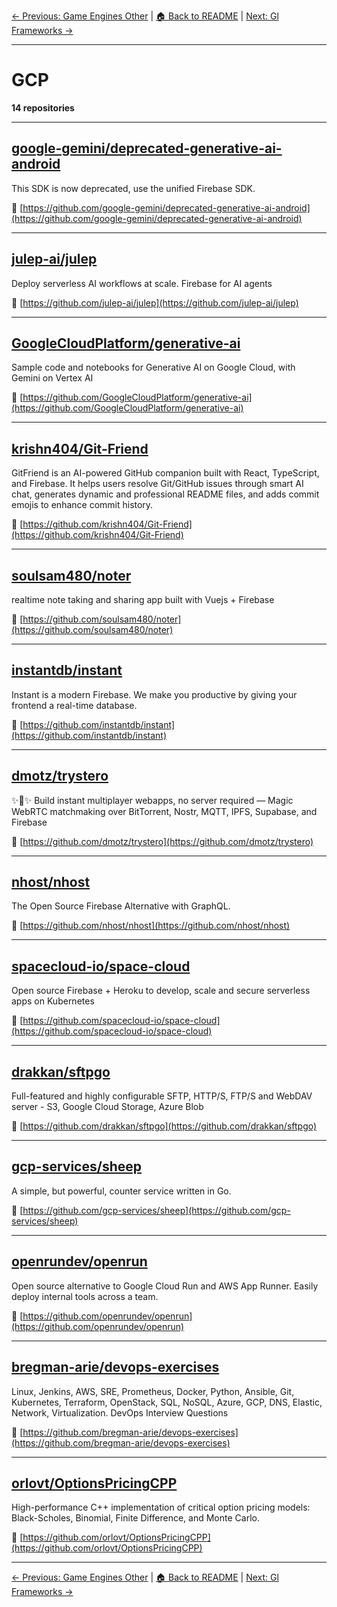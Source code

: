 [← Previous: Game Engines Other](game-engines-other.txt) | [🏠 Back to README](../README.md) | [Next: Gl Frameworks →](gl-frameworks.txt)

---

# GCP

**14 repositories**

---

## [google-gemini/deprecated-generative-ai-android](https://github.com/google-gemini/deprecated-generative-ai-android)

This SDK is now deprecated, use the unified Firebase SDK.

🔗 [https://github.com/google-gemini/deprecated-generative-ai-android](https://github.com/google-gemini/deprecated-generative-ai-android)

---

## [julep-ai/julep](https://github.com/julep-ai/julep)

Deploy serverless AI workflows at scale. Firebase for AI agents

🔗 [https://github.com/julep-ai/julep](https://github.com/julep-ai/julep)

---

## [GoogleCloudPlatform/generative-ai](https://github.com/GoogleCloudPlatform/generative-ai)

Sample code and notebooks for Generative AI on Google Cloud, with Gemini on Vertex AI

🔗 [https://github.com/GoogleCloudPlatform/generative-ai](https://github.com/GoogleCloudPlatform/generative-ai)

---

## [krishn404/Git-Friend](https://github.com/krishn404/Git-Friend)

GitFriend is an AI-powered GitHub companion built with React, TypeScript, and Firebase. It helps users resolve Git/GitHub issues through smart AI chat, generates dynamic and professional README files, and adds commit emojis to enhance commit history.

🔗 [https://github.com/krishn404/Git-Friend](https://github.com/krishn404/Git-Friend)

---

## [soulsam480/noter](https://github.com/soulsam480/noter)

realtime note taking and sharing app built with Vuejs + Firebase

🔗 [https://github.com/soulsam480/noter](https://github.com/soulsam480/noter)

---

## [instantdb/instant](https://github.com/instantdb/instant)

Instant is a modern Firebase. We make you productive by giving your frontend a real-time database.

🔗 [https://github.com/instantdb/instant](https://github.com/instantdb/instant)

---

## [dmotz/trystero](https://github.com/dmotz/trystero)

✨🤝✨ Build instant multiplayer webapps, no server required — Magic WebRTC matchmaking over BitTorrent, Nostr, MQTT, IPFS, Supabase, and Firebase

🔗 [https://github.com/dmotz/trystero](https://github.com/dmotz/trystero)

---

## [nhost/nhost](https://github.com/nhost/nhost)

The Open Source Firebase Alternative with GraphQL.

🔗 [https://github.com/nhost/nhost](https://github.com/nhost/nhost)

---

## [spacecloud-io/space-cloud](https://github.com/spacecloud-io/space-cloud)

Open source Firebase + Heroku to develop, scale and secure serverless apps on Kubernetes

🔗 [https://github.com/spacecloud-io/space-cloud](https://github.com/spacecloud-io/space-cloud)

---

## [drakkan/sftpgo](https://github.com/drakkan/sftpgo)

Full-featured and highly configurable SFTP, HTTP/S, FTP/S and WebDAV server - S3, Google Cloud Storage, Azure Blob

🔗 [https://github.com/drakkan/sftpgo](https://github.com/drakkan/sftpgo)

---

## [gcp-services/sheep](https://github.com/gcp-services/sheep)

A simple, but powerful, counter service written in Go.

🔗 [https://github.com/gcp-services/sheep](https://github.com/gcp-services/sheep)

---

## [openrundev/openrun](https://github.com/openrundev/openrun)

Open source alternative to Google Cloud Run and AWS App Runner. Easily deploy internal tools across a team.

🔗 [https://github.com/openrundev/openrun](https://github.com/openrundev/openrun)

---

## [bregman-arie/devops-exercises](https://github.com/bregman-arie/devops-exercises)

Linux, Jenkins, AWS, SRE, Prometheus, Docker, Python, Ansible, Git, Kubernetes, Terraform, OpenStack, SQL, NoSQL, Azure, GCP, DNS, Elastic, Network, Virtualization. DevOps Interview Questions

🔗 [https://github.com/bregman-arie/devops-exercises](https://github.com/bregman-arie/devops-exercises)

---

## [orlovt/OptionsPricingCPP](https://github.com/orlovt/OptionsPricingCPP)

High-performance C++ implementation of critical option pricing models: Black-Scholes, Binomial, Finite Difference, and Monte Carlo.

🔗 [https://github.com/orlovt/OptionsPricingCPP](https://github.com/orlovt/OptionsPricingCPP)

---


[← Previous: Game Engines Other](game-engines-other.txt) | [🏠 Back to README](../README.md) | [Next: Gl Frameworks →](gl-frameworks.txt)
